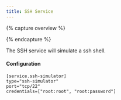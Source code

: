 ```yaml
---
title: SSH Service
---
```


{% capture overview %}

{% endcapture %}

The SSH service will simulate a ssh shell.

#### Configuration

```
[service.ssh-simulator]
type="ssh-simulator"
port="tcp/22"
credentials=["root:root", "root:password"]
```

